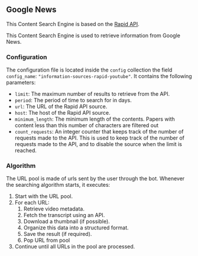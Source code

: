 
<h2> Google News </h2>

This Content Search Engine is based on the [Rapid API](https://rapidapi.com/).

This Content Search Engine is used to retrieve information from Google News.

<h3> Configuration </h3>

The configuration file is located inside the `config` collection the field `config_name`: `"information-sources-rapid-youtube"`. It contains the following parameters:

* `limit`: The maximum number of results to retrieve from the API.
* `period`: The period of time to search for in days.
* `url`: The URL of the Rapid API source.
* `host`: The host of the Rapid API source.
* `minimum_length`: The minimum length of the contents. Papers with content less than this number of characters are filtered out
* `count_requests`: An integer counter that keeps track of the number of requests made to the API. This is used to keep track of the number of requests made to the API, and to disable the source when the limit is reached.

<h3> Algorithm </h3>

The URL pool is made of urls sent by the user through the bot. Whenever the
searching algorithm starts, it executes:

1. Start with the URL pool.
2. For each URL:
    1. Retrieve video metadata. 
    2. Fetch the transcript using an API.
    3.  Download a thumbnail (if possible).
    4. Organize this data into a structured format.
    5. Save the result (if required).
    6.  Pop URL from pool
3. Continue until all URLs in the pool are processed.
